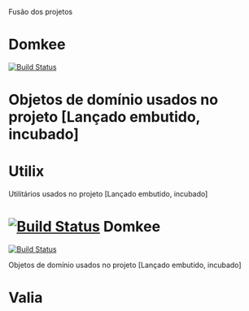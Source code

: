 Fusão dos projetos

Domkee
======

[![Build Status](https://ci-jrimum.rhcloud.com/buildStatus/icon?job=Domkee)](https://ci-jrimum.rhcloud.com)

Objetos de domínio usados no projeto [Lançado embutido, incubado]
=======

Utilix
======

Utilitários usados no projeto [Lançado embutido, incubado]

[![Build Status](https://ci-jrimum.rhcloud.com/buildStatus/icon?job=Utilix)](https://ci-jrimum.rhcloud.com)
Domkee
======

[![Build Status](https://ci-jrimum.rhcloud.com/buildStatus/icon?job=Domkee)](https://ci-jrimum.rhcloud.com)

Objetos de domínio usados no projeto [Lançado embutido, incubado]

Valia
======
